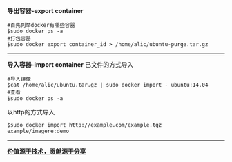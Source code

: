 **导出容器-export container**
~~~
#首先列举docker有哪些容器
$sudo docker ps -a
#打包容器
$sudo docker export container_id > /home/alic/ubuntu-purge.tar.gz
~~~
___

**导入容器-import container**
已文件的方式导入
~~~
#导入镜像
$cat /home/alic/ubuntu.tar.gz | sudo docker import - ubuntu:14.04
#查看
$sudo docker ps -a
~~~
以http的方式导入
~~~
$sudo docker import http://example.com/example.tgz example/imagere:demo
~~~

___
**[价值源于技术，贡献源于分享](https://github.com/alicfeng)**
